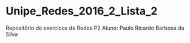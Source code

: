 # Unipe_Redes_2016_2_Lista_2

Repositório de exercícos de Redes P2
Aluno: Paulo Ricardo Barbosa da Silva
